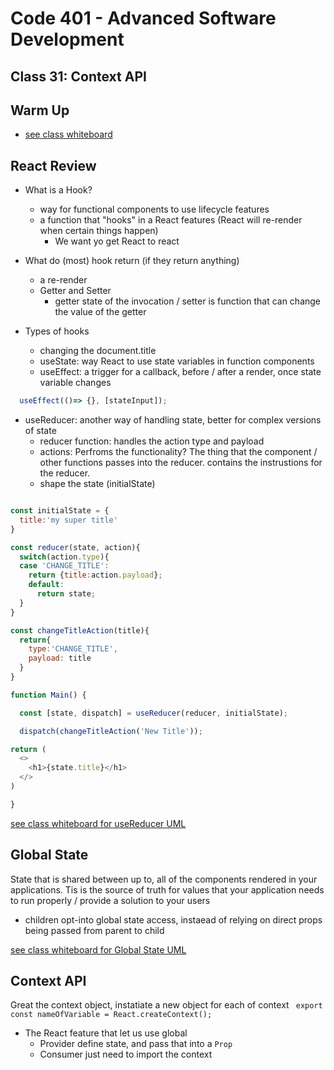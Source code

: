 # Code 401 - Advanced Software Development

## Class 31: Context API

## Warm Up

- [see class whiteboard](https://projects.invisionapp.com/freehand/document/DLXSOTox3)


## React Review

- What is a Hook?
  - way for functional components to use lifecycle features
  - a function that "hooks" in a React features (React will re-render when certain things happen)
    - We want yo get React to react

- What do (most) hook return (if they return anything)
  - a re-render
  - Getter and Setter
    - getter state of the invocation / setter is function that can change the value of the getter

- Types of hooks
  - changing the document.title
  - useState: way React to use state variables in function components
  - useEffect: a trigger for a callback, before / after a render, once state variable changes

```javascript
  useEffect(()=> {}, [stateInput]);
```
  - useReducer: another way of handling state, better for complex versions of state
    - reducer function: handles the action type and payload
    - actions: Perfroms the functionality? The thing that the component / other functions passes into the reducer. contains the instrustions for the reducer.
    - shape the state (initialState)
```javascript

const initialState = {
  title:'my super title'
}

const reducer(state, action){
  switch(action.type){
  case 'CHANGE_TITLE':
    return {title:action.payload};
    default:
      return state;
  }
}

const changeTitleAction(title){
  return{
    type:'CHANGE_TITLE',
    payload: title
  }
}

function Main() {

  const [state, dispatch] = useReducer(reducer, initialState);

  dispatch(changeTitleAction('New Title'));

return (
  <>
    <h1>{state.title}</h1>
  </>  
)

}

```
[see class whiteboard for useReducer UML](https://projects.invisionapp.com/freehand/document/DLXSOTox3)

## Global State

State that is shared between up to, all of the components rendered in your applications. Tis is the source of truth for values that your application needs to run properly / provide a solution to your users
  - children opt-into global state access, instaead of relying on direct props being passed from parent to child

[see class whiteboard for Global State UML](https://projects.invisionapp.com/freehand/document/DLXSOTox3)

## Context API
Great the context object, instatiate a new object for each of context
` export const nameOfVariable = React.createContext();`
  - The React feature that let us use global
    - Provider define state, and pass that into a `Prop`
    - Consumer just need to import the context 
